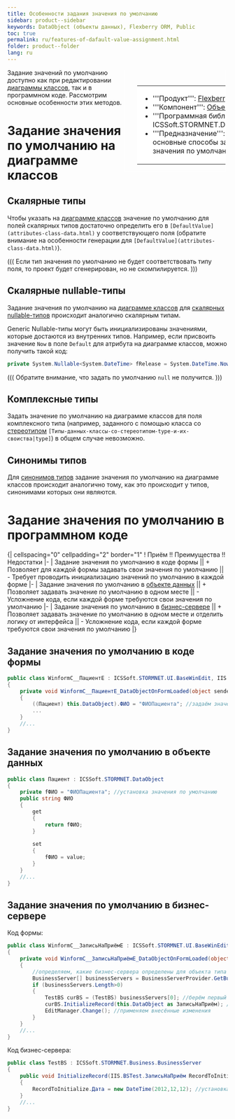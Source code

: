 ```yaml
---
title: Особенности задания значения по умолчанию
sidebar: product--sidebar
keywords: DataObject (объекты данных), Flexberry ORM, Public
toc: true
permalink: ru/features-of-dafault-value-assignment.html
folder: product--folder
lang: ru
---
```


<div style="margin:5px; padding-left:28px; float:right; width:40%; outline:1px solid white;"> <br> <table border="0" width="100%" bgcolor="#6495ED"> <tbody><tr><td bgcolor="#FFFFFF"> 

* '''Продукт''': [Flexberry ORM](flexberry-o-r-m.html)
* '''Компонент''': [Объект данных](dataobject.html)
* '''Программная библиотека''': ICSSoft.STORMNET.DataObject.dll
* '''Предназначение''': Приведены основные способы задания значения по умолчанию.
</td>
</tr></tbody></table></a>
</div>

Задание значений по умолчанию доступно как при редактировании [диаграммы классов](class-diagram.html), так и в программном коде. Рассмотрим основные особенности этих методов.

# Задание значения по умолчанию на диаграмме классов
## Скалярные типы
Чтобы указать на [диаграмме классов](class-diagram.html) значение по умолчанию для полей скалярных типов достаточно определить его в `[DefaultValue](attributes-class-data.html)` у соответствующего поля (обратите внимание на особенности генерации для `[DefaultValue](attributes-class-data.html)`).

(((
<msg type=note>Если тип значения по умолчанию не будет соответствовать типу поля, то проект будет сгенерирован, но не скомпилируется.</msg>
)))

## Cкалярные nullable-типы
Задание значения по умолчанию на [диаграмме классов](class-diagram.html) для [скалярных nullable-типов](nullable-types.html) происходит аналогично скалярным типам.

Generic Nullable-типы могут быть инициализированы значениями, которые достаются из внутренних типов. Например, если присвоить значение `Now` в поле `Default` для атрибута на диаграмме классов, можно получить такой код:
```cs
private System.Nullable<System.DateTime> fRelease = System.DateTime.Now;
```
(((
<msg type=important>Обратите внимание, что задать по умолчанию `null` не получится.</msg>
)))

## Комплексные типы
Задать значение по умолчанию на диаграмме классов для поля комплексного типа (например, заданного с помощью класса со [стереотипом](key-concepts-flexberry-designer.html) `[Типы-данных-классы-со-стереотипом-type-и-их-своиства|type]`) в общем случае невозможно.

## Синонимы типов
Для [синонимов типов](classes-with-stereotype--typedef.html) задание значения по умолчанию на диаграмме классов происходит аналогично тому, как это происходит у типов, синонимами которых они являются. 

# Задание значения по умолчанию в программном коде
{| cellspacing="0" cellpadding="2" border="1"
! Приём !! Преимущества !! Недостатки
|-
| Задание значения по умолчанию в коде формы || + Позволяет для каждой формы задавать свои значения по умолчанию || - Требует проводить инициализацию значений по умолчанию в каждой форме
|-
| Задание значения по умолчанию в [объекте данных](dataobject.html) || + Позволяет задавать значение по умолчанию в одном месте || - Усложнение кода, если каждой форме требуются свои значения по умолчанию
|-
| Задание значения по умолчанию в [бизнес-сервере](business--servers--wrapper--business--facade.html) || + Позволяет задавать значение по умолчанию в одном месте и отделить логику от интерфейса || - Усложнение кода, если каждой форме требуются свои значения по умолчанию
|}

## Задание значения по умолчанию в коде формы
```cs
public class WinformC__ПациентE : ICSSoft.STORMNET.UI.BaseWinEdit, IIS.BSTest.DPDIC__ПациентE
{
	private void WinformC__ПациентE_DataObjectOnFormLoaded(object sender, EventArgs e)
	{
		((Пациент) this.DataObject).ФИО = "ФИОПациента"; //задаём значения по умолчанию
		...
	}
	//...
}
```

## Задание значения по умолчанию в объекте данных
```cs
public class Пациент : ICSSoft.STORMNET.DataObject
{
	private fФИО = "ФИОПациента"; //установка значения по умолчанию
	public string ФИО 
	{
		get
		{
			return fФИО;
		}
		
		set
		{
			fФИО = value;
		}
	}
	//...
}
```

## Задание значения по умолчанию в бизнес-сервере
Код формы:
```cs
public class WinformC__ЗаписьНаПриёмE : ICSSoft.STORMNET.UI.BaseWinEdit, IIS.BSTest.DPDIC__ЗаписьНаПриёмE
{
	private void WinformC__ЗаписьНаПриёмE_DataObjectOnFormLoaded(object sender, EventArgs e)
	{
		//определяем, какие бизнес-сервера определены для объекта типа "ЗаписьНаПриём"
		BusinessServer[] businessServers = BusinessServerProvider.GetBusinessServer(typeof(ЗаписьНаПриём), DataServiceObjectEvents.OnAllEvents, DataServiceProvider.DataService);
		if (businessServers.Length>0) 
		{
			TestBS curBS = (TestBS) businessServers[0]; //берём первый и единственный (в данном случае единственный)
			curBS.InitializeRecord(this.DataObject as ЗаписьНаПриём); //задаём значения по умолчанию
			EditManager.Change(); //применяем внесённые изменения
		}
	}
	//...
}
```
Код бизнес-сервера:
```cs
public class TestBS : ICSSoft.STORMNET.Business.BusinessServer
{
	public void InitializeRecord(IIS.BSTest.ЗаписьНаПриём RecordToInitialize)
	{
		RecordToInitialize.Дата = new DateTime(2012,12,12); //установка значения по умолчанию
	}
	//...
}
```
